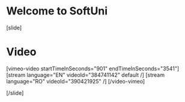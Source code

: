 # Welcome to SoftUni

[slide]
# Video

[vimeo-video startTimeInSeconds="901" endTimeInSeconds="3541"]
[stream language="EN" videoId="384741142" default /]
[stream language="RO" videoId="390421925"  /]
[/video-vimeo]

[/slide]